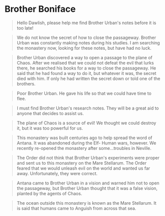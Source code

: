 # Brother Boniface

> Hello Dawlish, please help me find Brother Urban's notes before it is too late!

> We do not know the secret of how to close the passageway. Brother Urban was constantly making notes during his studies. I am searching the monastery now, looking for these notes, but have had no luck.

> Brother Urban discovered a way to open a passage to the plane of Chaos. After we realised that we could not defeat the evil that lurks there, he searched his books for a way to close the passageway. He said that he had found a way to do it, but whatever it was, the secret died with him. If only he had written the secret down or told one of the brothers.

> Poor Brother Urban. He gave his life so that we could have time to flee.

> I must find Brother Urban's research notes. They will be a great aid to anyone that decides to assist us.

> The plane of Chaos is a source of evil! We thought we could destroy it, but it was too powerful for us.

> This monastery was built centuries ago to help spread
the word of Antana. It was abandoned during the Elf-
Human wars, however. We recently re-opened the
monastery after some...troubles in Neville.

> The Order did not think that Brother Urban's experiments were proper and sent us to this monastery on the Mare Stellarum. The Order feared that we would unleash evil on the world and wanted us far away. Unfortunately, they were correct.

> Antana came to Brother Urban in a vision and warned him not to open the passageway, but Brother Urban thought that it was a false vision, planted by the agents of Chaos.

> The ocean outside this monastery is known as the Mare Stellarum. It is said that humans came to Anguish from across that sea.